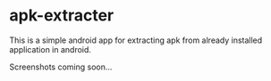 # apk-extracter
This is a simple android app for extracting apk from already installed application in android.

Screenshots coming soon...
